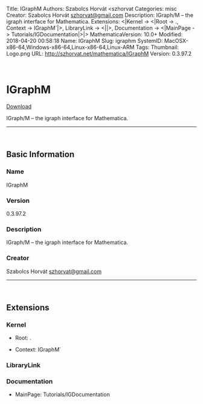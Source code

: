 Title: IGraphM
Authors: Szabolcs Horvát <szhorvat
Categories: misc
Creator: Szabolcs Horvát <szhorvat@gmail.com>
Description: IGraph/M – the igraph interface for Mathematica.
Extensions: <|Kernel -> <|Root -> ., Context -> IGraphM`|>, LibraryLink -> <||>, Documentation -> <|MainPage -> Tutorials/IGDocumentation|>|>
MathematicaVersion: 10.0+
Modified: 2018-04-20 00:58:18
Name: IGraphM
Slug: igraphm
SystemID: MacOSX-x86-64,Windows-x86-64,Linux-x86-64,Linux-ARM
Tags: 
Thumbnail: Logo.png
URL: http://szhorvat.net/mathematica/IGraphM
Version: 0.3.97.2

<a id="igraphm" style="width:0;height:0;margin:0;padding:0;">&zwnj;</a>

# IGraphM

[Download](Paclets/IGraphM-0.3.97.2.paclet)

IGraph/M – the igraph interface for Mathematica.

---

<a id="basic-information" style="width:0;height:0;margin:0;padding:0;">&zwnj;</a>

## Basic Information

### Name

IGraphM

### Version

0.3.97.2

### Description

IGraph/M – the igraph interface for Mathematica.

### Creator

Szabolcs Horvát <szhorvat@gmail.com>

---

<a id="extensions" style="width:0;height:0;margin:0;padding:0;">&zwnj;</a>

## Extensions

### Kernel

* Root: .

* Context: IGraphM`

### LibraryLink

### Documentation

* MainPage: Tutorials/IGDocumentation